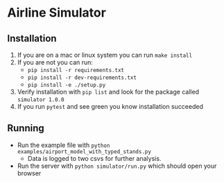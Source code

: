 # Airline Simulator

## Installation

1. If you are on a mac or linux system you can run `make install`
2. If you are not you can run:
    - `pip install -r requirements.txt`
    - `pip install -r dev-requirements.txt`
    - `pip install -e ./setup.py`
3. Verify installation with `pip list` and look for the package called `simulator 1.0.0`
3. If you run `pytest` and see green you know installation succeeded

## Running

- Run the example file with `python examples/airport_model_with_typed_stands.py`
    - Data is logged to two csvs for further analysis.
- Run the server with `python simulator/run.py` which should open your browser
